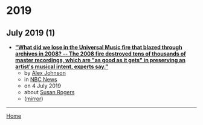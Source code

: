 # 2019

## July 2019 (1)

 - [**"What did we lose in the Universal Music fire that blazed through archives in 2008? -- The 2008 fire destroyed tens of thousands of master recordings, which are "as good as it gets" in preserving an artist's musical intent, experts say."**](https://www.nbcnews.com/pop-culture/music/what-did-we-lose-universal-music-fire-blazed-through-archives-n1025556)
    - by [Alex Johnson](../../authors/alex-johnson/index.md)
    - in [NBC News](../../publications/nbc-news/index.md)
    - on 4 July 2019
    - about [Susan Rogers](../../topics/susan-rogers/index.md)
    - ([mirror](https://web.archive.org/web/*/https://www.nbcnews.com/pop-culture/music/what-did-we-lose-universal-music-fire-blazed-through-archives-n1025556))

----

[Home](../index.md)
